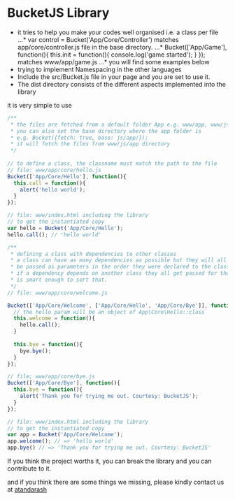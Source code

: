 # BucketJS Library
* it tries to help you make your codes well organised i.e. a class per file
...* var control = Bucket('App/Core/Controller') matches app/core/controller.js file in the base directory.
...* Bucket(['App/Game'], function(){
    this.init = function(){
      console.log('game started');
    }
  }); matches www/app/game.js
...* you will find some examples below
* trying to implement Namespacing in the other languages
* Include the src/Bucket.js file in your page and you are set to use it.
* The dist directory consists of the different aspects implemented into the library

it is very simple to use
```javascript
/**
 * the files are fetched from a default folder App e.g. www/app, www/js/app
 * you can also set the base directory where the app folder is
 * e.g. Bucket({fetch: true, base: js/app/});
 * it will fetch the files from www/js/app directory
 */
 
// to define a class, the classname must match the path to the file
// file: www/app/core/hello.js
Bucket(['App/Core/Hello'], function(){
  this.call = function(){
    alert('hello world');
  }
});

// file: www/index.html including the library
// to get the instantiated copy
var hello = Bucket('App/Core/Hello');
hello.call(); // 'hello world'

/**
 * defining a class with dependencies to other classes
 * a class can have as many dependencies as possible but they will all
 * be passed as parameters in the order they were declared to the class depending on them.
 * if a dependency depends on another class they all get passed for the library
 * is smart enough to sort that.
 */
// file: www/app/core/welcome.js

Bucket(['App/Core/Welcome', ['App/Core/Hello', 'App/Core/Bye']], function(hello, bye){
  // the hello param will be an object of App\Core\Hello::class
  this.welcome = function(){
    hello.call();
  }
  
  this.bye = function(){
    bye.bye();
  }
});

// file; www/app/core/bye.js
Bucket(['App/Core/Bye'], function(){
  this.bye = function(){
    alert('Thank you for trying me out. Courtesy: BucketJS');
  }
});

// file: www/index.html including the library
// to get the instantiated copy
var app = Bucket('App/Core/Welcome');
app.welcome(); // => 'hello world'
app.bye() // => 'Thank you for trying me out. Courtesy: BucketJS'
```

If you think the project worths it, you can break
the library and you can contribute to it.

and if you think there are some things we missing, please kindly contact us
at [atandarash](atandarash@gmail.com)